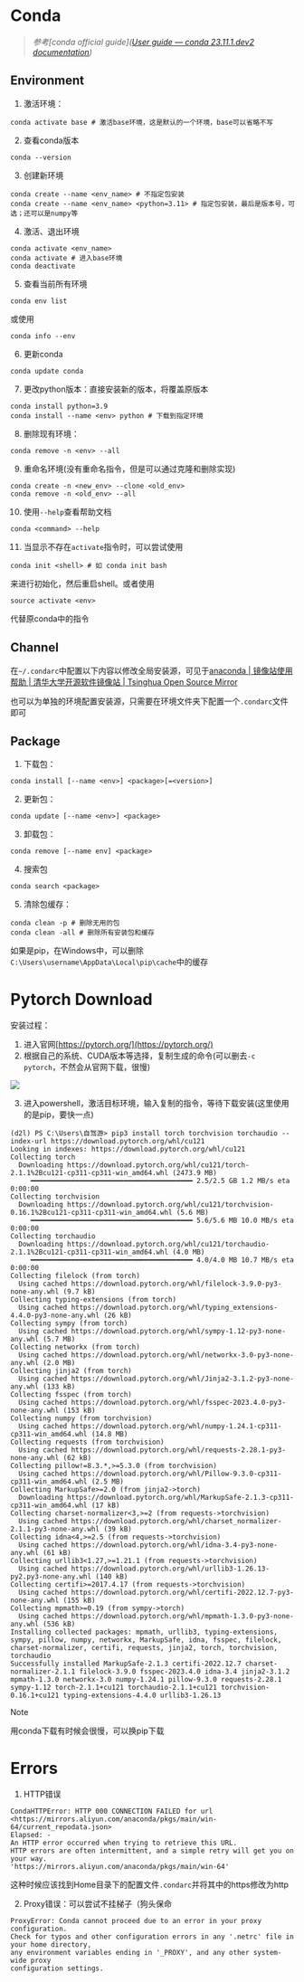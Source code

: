 # Conda

>*参考[conda official guide]([User guide — conda 23.11.1.dev2 documentation](https://docs.conda.io/projects/conda/en/latest/user-guide/index.html))*

## Environment

1. 激活环境：
```shell
conda activate base # 激活base环境，这是默认的一个环境，base可以省略不写
```
2. 查看conda版本
```shell
conda --version
```
3. 创建新环境
```shell
conda create --name <env_name> # 不指定包安装
conda create --name <env_name> <python=3.11> # 指定包安装，最后是版本号，可选；还可以是numpy等
```
4. 激活、退出环境
```shell
conda activate <env_name>
conda activate # 进入base环境
conda deactivate
```
5. 查看当前所有环境
```shell
conda env list
```
或使用
```shell
conda info --env
```
6. 更新conda
```shell
conda update conda
```
7. 更改python版本：直接安装新的版本，将覆盖原版本
```shell
conda install python=3.9
conda install --name <env> python # 下载到指定环境
```
8. 删除现有环境：
```shell
conda remove -n <env> --all
```
9. 重命名环境(没有重命名指令，但是可以通过克隆和删除实现)
```shell
conda create -n <new_env> --clone <old_env>
conda remove -n <old_env> --all
```
10. 使用`--help`查看帮助文档
```shell
conda <command> --help
```
11. 当显示不存在`activate`指令时，可以尝试使用
```shell
conda init <shell> # 如 conda init bash
```
来进行初始化，然后重启shell。或者使用
```shell
source activate <env>
```
代替原conda中的指令

## Channel

在`~/.condarc`中配置以下内容以修改全局安装源，可见于[anaconda | 镜像站使用帮助 | 清华大学开源软件镜像站 | Tsinghua Open Source Mirror](https://mirrors.tuna.tsinghua.edu.cn/help/anaconda/)

也可以为单独的环境配置安装源，只需要在环境文件夹下配置一个`.condarc`文件即可

## Package

1. 下载包：
```shell
conda install [--name <env>] <package>[=<version>]
```
2. 更新包：
```shell
conda update [--name <env>] <package>
```
3. 卸载包：
```shell
conda remove [--name env] <package>
```
4. 搜索包
```shell
conda search <package>
```
5. 清除包缓存：
```shell
conda clean -p # 删除无用的包
conda clean -all # 删除所有安装包和缓存
```
如果是pip，在Windows中，可以删除 `C:\Users\username\AppData\Local\pip\cache`中的缓存

# Pytorch Download

安装过程：
1. 进入官网[https://pytorch.org/](https://pytorch.org/)
2. 根据自己的系统、CUDA版本等选择，复制生成的命令(可以删去`-c pytorch`，不然会从官网下载，很慢)

![](https://img-blog.csdnimg.cn/b5d9207c16d042989c902cdcf0399bc6.png?x-oss-process=image/watermark,type_ZmFuZ3poZW5naGVpdGk,shadow_10,text_aHR0cHM6Ly9ibG9nLmNzZG4ubmV0L20wXzQ1MDgyMDU4,size_16,color_FFFFFF,t_70)

3. 进入powershell，激活目标环境，输入复制的指令，等待下载安装(这里使用的是pip，要快一点)
```shell
(d2l) PS C:\Users\自驾游> pip3 install torch torchvision torchaudio --index-url https://download.pytorch.org/whl/cu121
Looking in indexes: https://download.pytorch.org/whl/cu121
Collecting torch
  Downloading https://download.pytorch.org/whl/cu121/torch-2.1.1%2Bcu121-cp311-cp311-win_amd64.whl (2473.9 MB)
     ━━━━━━━━━━━━━━━━━━━━━━━━━━━━━━━━━━━━━━━━ 2.5/2.5 GB 1.2 MB/s eta 0:00:00
Collecting torchvision
  Downloading https://download.pytorch.org/whl/cu121/torchvision-0.16.1%2Bcu121-cp311-cp311-win_amd64.whl (5.6 MB)
     ━━━━━━━━━━━━━━━━━━━━━━━━━━━━━━━━━━━━━━━━ 5.6/5.6 MB 10.0 MB/s eta 0:00:00
Collecting torchaudio
  Downloading https://download.pytorch.org/whl/cu121/torchaudio-2.1.1%2Bcu121-cp311-cp311-win_amd64.whl (4.0 MB)
     ━━━━━━━━━━━━━━━━━━━━━━━━━━━━━━━━━━━━━━━━ 4.0/4.0 MB 10.7 MB/s eta 0:00:00
Collecting filelock (from torch)
  Using cached https://download.pytorch.org/whl/filelock-3.9.0-py3-none-any.whl (9.7 kB)
Collecting typing-extensions (from torch)
  Using cached https://download.pytorch.org/whl/typing_extensions-4.4.0-py3-none-any.whl (26 kB)
Collecting sympy (from torch)
  Using cached https://download.pytorch.org/whl/sympy-1.12-py3-none-any.whl (5.7 MB)
Collecting networkx (from torch)
  Using cached https://download.pytorch.org/whl/networkx-3.0-py3-none-any.whl (2.0 MB)
Collecting jinja2 (from torch)
  Using cached https://download.pytorch.org/whl/Jinja2-3.1.2-py3-none-any.whl (133 kB)
Collecting fsspec (from torch)
  Using cached https://download.pytorch.org/whl/fsspec-2023.4.0-py3-none-any.whl (153 kB)
Collecting numpy (from torchvision)
  Using cached https://download.pytorch.org/whl/numpy-1.24.1-cp311-cp311-win_amd64.whl (14.8 MB)
Collecting requests (from torchvision)
  Using cached https://download.pytorch.org/whl/requests-2.28.1-py3-none-any.whl (62 kB)
Collecting pillow!=8.3.*,>=5.3.0 (from torchvision)
  Using cached https://download.pytorch.org/whl/Pillow-9.3.0-cp311-cp311-win_amd64.whl (2.5 MB)
Collecting MarkupSafe>=2.0 (from jinja2->torch)
  Downloading https://download.pytorch.org/whl/MarkupSafe-2.1.3-cp311-cp311-win_amd64.whl (17 kB)
Collecting charset-normalizer<3,>=2 (from requests->torchvision)
  Using cached https://download.pytorch.org/whl/charset_normalizer-2.1.1-py3-none-any.whl (39 kB)
Collecting idna<4,>=2.5 (from requests->torchvision)
  Using cached https://download.pytorch.org/whl/idna-3.4-py3-none-any.whl (61 kB)
Collecting urllib3<1.27,>=1.21.1 (from requests->torchvision)
  Using cached https://download.pytorch.org/whl/urllib3-1.26.13-py2.py3-none-any.whl (140 kB)
Collecting certifi>=2017.4.17 (from requests->torchvision)
  Using cached https://download.pytorch.org/whl/certifi-2022.12.7-py3-none-any.whl (155 kB)
Collecting mpmath>=0.19 (from sympy->torch)
  Using cached https://download.pytorch.org/whl/mpmath-1.3.0-py3-none-any.whl (536 kB)
Installing collected packages: mpmath, urllib3, typing-extensions, sympy, pillow, numpy, networkx, MarkupSafe, idna, fsspec, filelock, charset-normalizer, certifi, requests, jinja2, torch, torchvision, torchaudio
Successfully installed MarkupSafe-2.1.3 certifi-2022.12.7 charset-normalizer-2.1.1 filelock-3.9.0 fsspec-2023.4.0 idna-3.4 jinja2-3.1.2 mpmath-1.3.0 networkx-3.0 numpy-1.24.1 pillow-9.3.0 requests-2.28.1 sympy-1.12 torch-2.1.1+cu121 torchaudio-2.1.1+cu121 torchvision-0.16.1+cu121 typing-extensions-4.4.0 urllib3-1.26.13
```

>[!note] 
>用conda下载有时候会很慢，可以换pip下载

# Errors

1. HTTP错误
```shell
CondaHTTPError: HTTP 000 CONNECTION FAILED for url <https://mirrors.aliyun.com/anaconda/pkgs/main/win-64/current_repodata.json>                                                                                                                 Elapsed: -                                                                                                                                                                                                                                      An HTTP error occurred when trying to retrieve this URL.                                                                HTTP errors are often intermittent, and a simple retry will get you on your way.                                        'https://mirrors.aliyun.com/anaconda/pkgs/main/win-64' 
```
这种时候应该找到Home目录下的配置文件`.condarc`并将其中的https修改为http

2. Proxy错误：可以尝试不挂梯子（狗头保命
```shell
ProxyError: Conda cannot proceed due to an error in your proxy configuration.
Check for typos and other configuration errors in any '.netrc' file in your home directory,
any environment variables ending in '_PROXY', and any other system-wide proxy
configuration settings.
```

